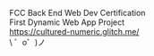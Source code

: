 FCC Back End Web Dev Certification  
First Dynamic Web App Project  
https://cultured-numeric.glitch.me/  
\ ゜o゜)ノ

